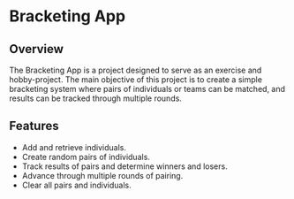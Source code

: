 # Bracketing App

## Overview

The Bracketing App is a project designed to serve as an exercise and hobby-project.
The main objective of this project is to create a simple bracketing system where pairs of individuals or teams can be matched, and results can be tracked through multiple rounds.

## Features

- Add and retrieve individuals.
- Create random pairs of individuals.
- Track results of pairs and determine winners and losers.
- Advance through multiple rounds of pairing.
- Clear all pairs and individuals.
